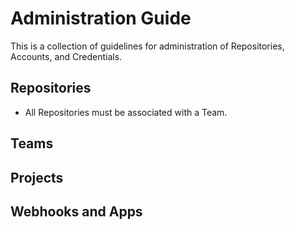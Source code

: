 # Administration Guide

This is a collection of guidelines for administration of Repositories, Accounts, and Credentials.

## Repositories

* All Repositories must be associated with a Team.

## Teams

## Projects

## Webhooks and Apps
